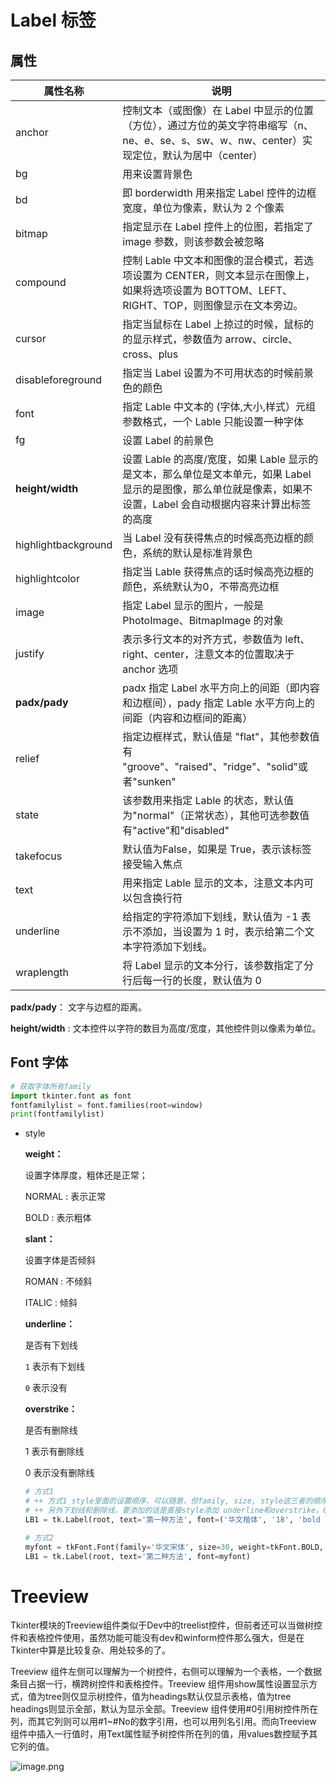# Label 标签

## 属性

| 属性名称            | 说明                                                         |
| ------------------- | ------------------------------------------------------------ |
| anchor              | 控制文本（或图像）在 Label 中显示的位置（方位），通过方位的英文字符串缩写（n、ne、e、se、s、sw、w、nw、center）实现定位，默认为居中（center） |
| bg                  | 用来设置背景色                                               |
| bd                  | 即 borderwidth 用来指定 Label 控件的边框宽度，单位为像素，默认为 2 个像素 |
| bitmap              | 指定显示在 Label 控件上的位图，若指定了 image 参数，则该参数会被忽略 |
| compound            | 控制 Lable 中文本和图像的混合模式，若选项设置为 CENTER，则文本显示在图像上，如果将选项设置为 BOTTOM、LEFT、RIGHT、TOP，则图像显示在文本旁边。 |
| cursor              | 指定当鼠标在 Label 上掠过的时候，鼠标的的显示样式，参数值为 arrow、circle、cross、plus |
| disableforeground   | 指定当 Label 设置为不可用状态的时候前景色的颜色              |
| font                | 指定 Lable 中文本的 (字体,大小,样式）元组参数格式，一个 Lable 只能设置一种字体 |
| fg                  | 设置 Label 的前景色                                          |
| **height/width**    | 设置 Lable 的高度/宽度，如果 Lable 显示的是文本，那么单位是文本单元，如果 Label 显示的是图像，那么单位就是像素，如果不设置，Label 会自动根据内容来计算出标签的高度 |
| highlightbackground | 当 Label 没有获得焦点的时候高亮边框的颜色，系统的默认是标准背景色 |
| highlightcolor      | 指定当 Lable 获得焦点的话时候高亮边框的颜色，系统默认为0，不带高亮边框 |
| image               | 指定 Label 显示的图片，一般是 PhotoImage、BitmapImage 的对象 |
| justify             | 表示多行文本的对齐方式，参数值为 left、right、center，注意文本的位置取决于 anchor 选项 |
| **padx/pady**       | padx 指定 Label 水平方向上的间距（即内容和边框间），pady 指定 Lable 水平方向上的间距（内容和边框间的距离） |
| relief              | 指定边框样式，默认值是 "flat"，其他参数值有 "groove"、"raised"、"ridge"、"solid"或者"sunken" |
| state               | 该参数用来指定 Lable 的状态，默认值为"normal"（正常状态），其他可选参数值有"active"和"disabled" |
| takefocus           | 默认值为False，如果是 True，表示该标签接受输入焦点           |
| text                | 用来指定 Lable 显示的文本，注意文本内可以包含换行符          |
| underline           | 给指定的字符添加下划线，默认值为 -1 表示不添加，当设置为 1 时，表示给第二个文本字符添加下划线。 |
| wraplength          | 将 Label 显示的文本分行，该参数指定了分行后每一行的长度，默认值为 0 |

**padx/pady**： 文字与边框的距离。

**height/width** : 文本控件以字符的数目为高度/宽度，其他控件则以像素为单位。

## Font 字体

```python
# 获取字体所有family
import tkinter.font as font
fontfamilylist = font.families(root=window)
print(fontfamilylist)
```

- style

  **weight：**

  设置字体厚度，粗体还是正常；

  NORMAL : 表示正常

  BOLD : 表示粗体

   **slant：**

  设置字体是否倾斜

  ROMAN : 不倾斜

  ITALIC : 倾斜

  **underline：**

  是否有下划线

  `1` 表示有下划线

  `0` 表示没有

  **overstrike：**

  是否有删除线

  1 表示有删除线

  0 表示没有删除线

  ```python
  # 方式1
  # ++ 方式1 style里面的设置顺序，可以随意，但family, size, style这三者的顺序不能乱；
  # ++ 另外下划线和删除线，要添加的话是直接style添加 underline和overstrike，0和1的表示用在方式2中。
  LB1 = tk.Label(root, text='第一种方法', font=('华文楷体', '18', 'bold italic underline overstrike '))
  
  # 方式2
  myfont = tkFont.Font(family='华文宋体', size=30, weight=tkFont.BOLD, slant=tkFont.ITALIC, underline=1, overstrike=1)
  LB1 = tk.Label(root, text='第二种方法', font=myfont)
  ```

# Treeview

Tkinter模块的Treeview组件类似于Dev中的treelist控件，但前者还可以当做树控件和表格控件使用，虽然功能可能没有dev和winform控件那么强大，但是在Tkinter中算是比较复杂、用处较多的了。

Treeview 组件左侧可以理解为一个树控件，右侧可以理解为一个表格，一个数据条目占据一行，横跨树控件和表格控件。Treeview 组件用show属性设置显示方式，值为tree则仅显示树控件，值为headings默认仅显示表格，值为tree headings则显示全部，默认为显示全部。Treeview 组件使用#0引用树控件所在列，而其它列则可以用#1~#No的数字引用，也可以用列名引用。而向Treeview 组件中插入一行值时，用Text属性赋予树控件所在列的值，用values数控赋予其它列的值。

![image.png](https://s2.loli.net/2022/12/27/TEkIJHosiSeapqw.png)

